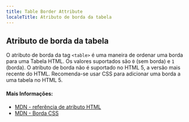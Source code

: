 ```yaml
---
title: Table Border Attribute
localeTitle: Atributo de borda da tabela
---
```

## Atributo de borda da tabela

O atributo de borda da tag `<table>` é uma maneira de ordenar uma borda para uma Tabela HTML. Os valores suportados são `0` (sem borda) e `1` (borda). O atributo de borda não é suportado no HTML 5, a versão mais recente do HTML. Recomenda-se usar CSS para adicionar uma borda a uma tabela no HTML 5.

#### Mais Informações:

*   [MDN - referência de atributo HTML](https://developer.mozilla.org/en-US/docs/Web/HTML/Attributes)
*   [MDN - Borda CSS](https://developer.mozilla.org/en-US/docs/Web/CSS/border)